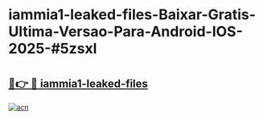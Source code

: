 # iammia1-leaked-files-Baixar-Gratis-Ultima-Versao-Para-Android-IOS-2025-#5zsxl

# <h2><a href="https://ainizakaria.my?title=iammia1-leaked-files&ref=24M">🔗👉 🔴 iammia1-leaked-files</a></h2>

[![acn](https://github.com/user-attachments/assets/0f9c940e-d8b0-45ae-aac7-cd30a18b3e1c)](https://ainizakaria.my?title=iammia1-leaked-files&ref=24M)


